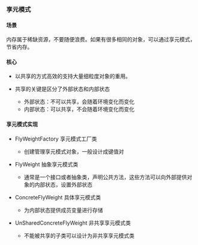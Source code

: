 ### 享元模式


#### 场景

内存属于稀缺资源，不要随便浪费。如果有很多相同的对象，可以通过享元模式，节省内存。

#### 核心

- 以共享的方式高效的支持大量细粒度对象的重用。

- 共享的关键是区分了外部状态和内部状态
	- 外部状态：不可以共享，会随着环境变化而变化
	- 内部状态：可以共享，不会随着环境变化而变化
	
	
#### 享元模式实现

- FlyWeightFactory 享元模式工厂类
	- 创建管理享元模式对象，一般设计成键值对
	
- FlyWeight 抽象享元模式类
	- 通常是一个接口或者抽象类，声明公共方法，这些方法可以向外部提供对象的内部状态，设置外部状态
	
- ConcreteFlyWeight 具体享元模式类
	- 为内部状态提供成员变量进行存储
	
- UnSharedConcreteFlyWeight 非共享享元模式类
	- 不能被共享的子类可以设计为非共享享元模式类